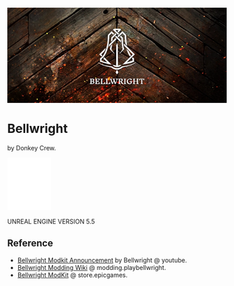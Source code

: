 ![](./1_community/img/bellwright-wallpaper-01-700w.webp)

# Bellwright

by Donkey Crew.

![](../ue/2_create/2_editors/ue/img/ue-logo-white-01-100w.webp)

UNREAL ENGINE VERSION 5.5

## Reference

- [Bellwright Modkit Announcement](https://www.youtube.com/watch?v=71y7IRv4u7c) by Bellwright @ youtube.
- [Bellwright Modding Wiki](https://modding.playbellwright.com/) @ modding.playbellwright.
- [Bellwright ModKit](https://store.epicgames.com/en-US/p/bellwright-modkit) @ store.epicgames.
